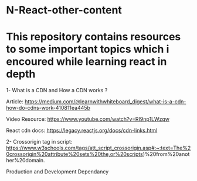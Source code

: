 # N-React-other-content
# This repository contains resources to some important topics which i encoured while learning react in depth

1- What is a CDN and How a CDN works ?

Article: https://medium.com/@learnwithwhiteboard_digest/what-is-a-cdn-how-do-cdns-work-410811ea445b

Video Resource: https://www.youtube.com/watch?v=RI9np1LWzqw

React cdn docs: https://legacy.reactjs.org/docs/cdn-links.html

 2- Crossorigin tag in script: https://www.w3schools.com/tags/att_script_crossorigin.asp#:~:text=The%20crossorigin%20attribute%20sets%20the,or%20scripts)%20from%20another%20domain.

Production and Development Dependancy
